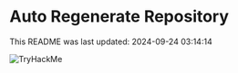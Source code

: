 # Auto Regenerate Repository

This README was last updated: 2024-09-24 03:14:14

 ![TryHackMe](https://tryhackme.com/badge/533634)
